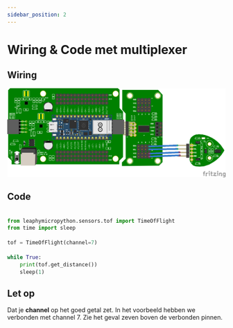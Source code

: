 ```yaml
---
sidebar_position: 2
---
```



# Wiring & Code met multiplexer

## Wiring
![wiring tof mux](tof_mux.png)

## Code
```python

from leaphymicropython.sensors.tof import TimeOfFlight
from time import sleep

tof = TimeOfFlight(channel=7)

while True:
    print(tof.get_distance())
    sleep(1)
```

## Let op
Dat je **channel** op het goed getal zet. 
In het voorbeeld hebben we verbonden met channel 7. Zie het geval zeven boven de verbonden pinnen.